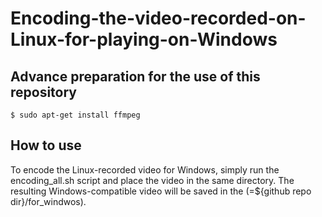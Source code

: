 # Encoding-the-video-recorded-on-Linux-for-playing-on-Windows

## Advance preparation for the use of this repository
```$ sudo apt-get install ffmpeg```



## How to use
To encode the Linux-recorded video for Windows, simply run the encoding_all.sh script and place the video in the same directory. The resulting Windows-compatible video will be saved in the (=${github repo dir}/for_windwos). 
